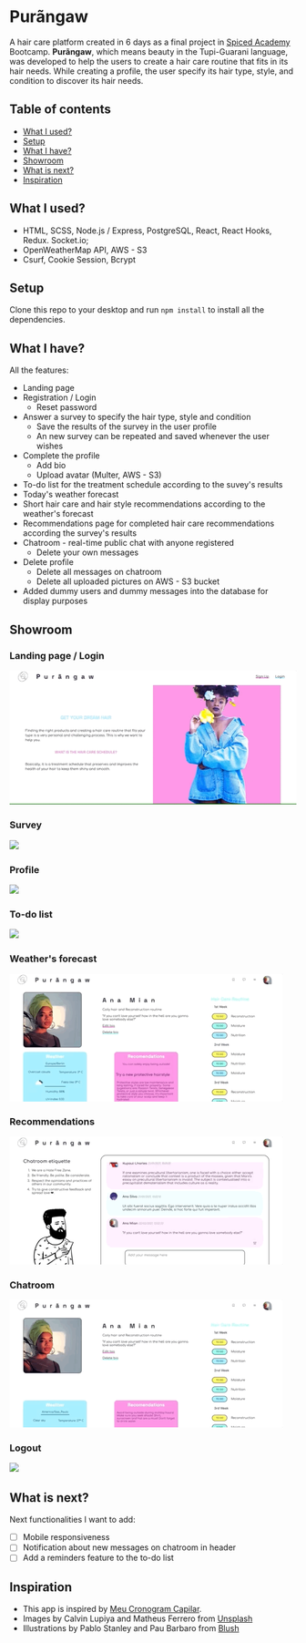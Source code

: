 # Purãngaw
A hair care platform created in 6 days as a final project in [Spiced Academy](https://github.com/spicedacademy) Bootcamp. **Purãngaw**, which means beauty in the Tupi-Guarani language, was developed to help
the users to create a hair care routine that fits in its hair needs.
While creating a profile, the user specify its hair type, style, and condition to discover its hair needs.
## Table of contents
* [What I used?](##What-I-used?)
* [Setup]()
* [What I have?](##What-I-have?)
* [Showroom](##Showroom)
* [What is next?](##What-is-next?)
* [Inspiration](##Inspiration)


## What I used?
* HTML, SCSS, Node.js / Express, PostgreSQL, React, React Hooks, Redux. Socket.io;
* OpenWeatherMap API, AWS - S3
* Csurf, Cookie Session, Bcrypt

## Setup
Clone this repo to your desktop and run ```npm install``` to install all the dependencies.

## What I have?
All the features:
* Landing page
* Registration / Login
  * Reset password
* Answer a survey to specify the hair type, style and condition
  * Save the results of the survey in the user profile
  * An new survey can be repeated and saved whenever the user wishes
* Complete the profile
  * Add bio
  * Upload avatar (Multer, AWS - S3)
* To-do list for the treatment schedule according to the suvey's results
* Today's weather forecast
* Short hair care and hair style recommendations according to the weather's forecast
* Recommendations page for completed hair care recommendations according the survey's results
* Chatroom - real-time public chat with anyone registered
  * Delete your own messages
* Delete profile
  * Delete all messages on chatroom
  * Delete all uploaded pictures on AWS - S3 bucket
* Added dummy users and dummy messages into the database for display purposes

## Showroom
### Landing page / Login
![](/client/public/landing-page_login.gif)

### Survey
![](/client/public/survey.gif)

### Profile
![](/client/public/profile.gif)

### To-do list
![](/client/public/todo.gif)

### Weather's forecast
![](/client/public/weather.gif)

### Recommendations
![](/client/public/recomend.gif)

### Chatroom
![](/client/public/chatroom.gif)

### Logout
![](/client/public/logout.gif)

## What is next?
Next functionalities I want to add:
- [ ] Mobile responsiveness
- [ ] Notification about new messages on chatroom in header
- [ ] Add a reminders feature to the to-do list

## Inspiration
* This app is inspired by [Meu Cronogram Capilar](https://mcc.code.art.br/).
* Images by Calvin Lupiya and Matheus Ferrero from [Unsplash](https://unsplash.com/)
* Illustrations by Pablo Stanley and Pau Barbaro from [Blush](https://blush.design/)
